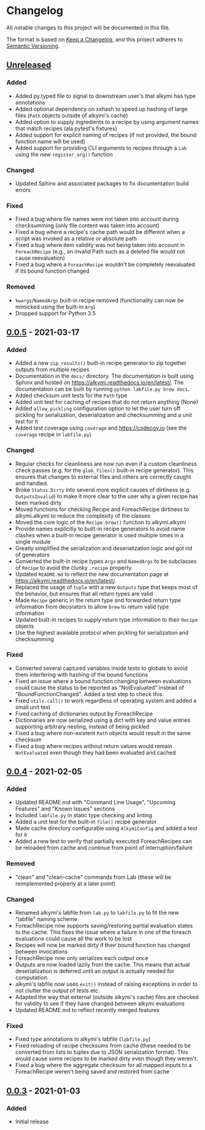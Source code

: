 # Changelog
All notable changes to this project will be documented in this file.

The format is based on [Keep a Changelog](https://keepachangelog.com/en/1.0.0/),
and this project adheres to [Semantic Versioning](https://semver.org/spec/v2.0.0.html).

## [Unreleased]
### Added
- Added py.typed file to signal to downstream user's that alkymi has type annotations
- Added optional dependency on xxhash to speed up hashing of large files (`Path` objects outside of alkymi's cache)
- Added option to supply ingredients to a recipe by using argument names that match recipes (ala pytest's fixtures)
- Added support for explicit naming of recipes (if not provided, the bound function name will be used)
- Added support for providing CLI arguments to recipes through a `Lab` using the new `register_arg()` function

### Changed
- Updated Sphinx and associated packages to fix documentation build errors

### Fixed
- Fixed a bug where file names were not taken into account during checksumming (only file content was taken into
account)
- Fixed a bug where a recipe's cache path would be different when a script was invoked as a relative or absolute path
- Fixed a bug where item validity was not being taken into account in `ForeachRecipe` (e.g., an invalid Path such as a
deleted file would not cause reevaluation)
- Fixed a bug where a `ForeachRecipe` wouldn't be completely reevaluated if its bound function changed

### Removed
- `kwargs`/`NamedArgs` built-in recipe removed (functionality can now be mimicked using the built-in `Arg`)
- Dropped support for Python 3.5

## [0.0.5] - 2021-03-17
### Added
- Added a new `zip_results()` built-in recipe generator to zip together outputs from multiple recipes
- Documentation in the `docs/` directory. The documentation is built using Sphinx and hosted on
https://alkymi.readthedocs.io/en/latest/. The documentation can be built by running `python labfile.py brew docs`.
- Added checksum unit tests for the `Path` type
- Added unit test for caching of recipes that do not return anything (None)
- Added `allow_pickling` configuration option to let the user turn off pickling for serialization, deserialization and
checksumming and a unit test for it
- Added test coverage using `coverage` and https://codecov.io (see the `coverage` recipe in `labfile.py`)

### Changed
- Regular checks for cleanliness are now run even if a custom cleanliness check passes (e.g. for the `glob_files()`
built-in recipe generator). This ensures that changes to external files and others are correctly caught and handled.
- Broke `Status.Dirty` into several more explicit causes of dirtiness (e.g. `OutputsInvalid`) to make it more clear to
the user why a given recipe has been marked dirty
- Moved functions for checking Recipe and ForeachRecipe dirtiness to alkymi.alkymi to reduce the complexity of the
classes
- Moved the core logic of the `Recipe.brew()` function to alkymi.alkymi
- Provide names explicitly to built-in recipe generators to avoid name clashes when a built-in recipe generator is used
multiple times in a single module
- Greatly simplified the serialization and deserialization logic and got rid of generators
- Converted the built-in recipe types `Args` and `NamedArgs` to be subclasses of `Recipe` to avoid the clunky `.recipe`
property.
- Updated `README.md` to reflect the new documentation page at https://alkymi.readthedocs.io/en/latest/.
- Replaced the usage of `tuple` with a new `Outputs` type that keeps most of the behavior, but ensures that all return
types are valid
- Made `Recipe` generic in the return type and forwarded return type information from decorators to allow `brew` to
return valid type information
- Updated built-in recipes to supply return type information to their `Recipe` objects
- Use the highest available protocol when pickling for serialization and checksumming

### Fixed
- Converted several captured variables inside tests to globals to avoid them interfering with hashing of the bound
functions
- Fixed an issue where a bound function changing between evaluations could cause the status to be reported as
"NotEvaluated" instead of "BoundFunctionChanged". Added a test step to check this.
- Fixed `utils.call()` to work regardless of operating system and added a small unit test
- Fixed caching of dictionaries output by ForeachRecipe
- Dictionaries are now serialized using a dict with key and value entries supporting arbitrary nesting, instead of being
pickled
- Fixed a bug where non-existent `Path` objects would result in the same checksum
- Fixed a bug where recipes without return values would remain `NotEvaluated` even though they had been evaluated and
cached

## [0.0.4] - 2021-02-05
### Added
- Updated README.md with "Command Line Usage", "Upcoming Features" and "Known Issues" sections
- Included `labfile.py` in static type checking and linting
- Added a unit test for the built-in `file()` recipe generator
- Made cache directory configurable using `AlkymiConfig` and added a test for it
- Added a new test to verify that partially executed ForeachRecipes can be reloaded from cache and continue from point
of interruption/failure

### Removed
- "clean" and "clean-cache" commands from Lab (these will be reimplemented properly at a later point)

### Changed
- Renamed alkymi's labfile from `lab.py` to `labfile.py` to fit the new "labfile" naming scheme
- ForeachRecipe now supports saving/restoring partial evaluation states to the cache. This fixes the issue where a
failure in one of the foreach evaluations could cause all the work to be lost
- Recipes will now be marked dirty if their bound function has changed between invocations
- ForeachRecipe now only serializes each output once
- Outputs are now loaded lazily from the cache. This means that actual deserialization is deferred until an output is
actually needed for computation.
- alkymi's labfile now uses `exit()` instead of raising exceptions in order to not clutter the output of tests etc.
- Adapted the way that external (outside alkymi's cache) files are checked for validity to see if they have changed
between alkymi evaluations
- Updated README.md to reflect recently merged features

### Fixed
- Fixed type annotations in alkymi's labfile (`labfile.py`)
- Fixed reloading of recipe checksums from cache (these needed to be converted from lists to tuples due to JSON
serialization format). This would cause some recipes to be marked dirty even though they weren't.
- Fixed a bug where the aggregate checksum for all mapped inputs to a ForeachRecipe weren't being saved and restored
from cache

## [0.0.3] - 2021-01-03
### Added
- Initial release

[Unreleased]: https://github.com/MathiasStokholm/alkymi/compare/v0.0.5...HEAD
[0.0.5]: https://github.com/MathiasStokholm/alkymi/compare/v0.0.4...v0.0.5
[0.0.4]: https://github.com/MathiasStokholm/alkymi/compare/v0.0.3...v0.0.4
[0.0.3]: https://github.com/MathiasStokholm/alkymi/releases/tag/v0.0.3

